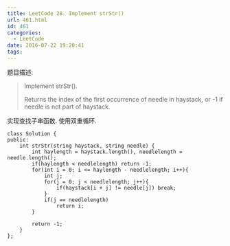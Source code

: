 ```yaml
---
title: LeetCode 28. Implement strStr()
url: 461.html
id: 461
categories:
  - LeetCode
date: 2016-07-22 19:20:41
tags:
---
```

题目描述:

> Implement strStr().
> 
> Returns the index of the first occurrence of needle in haystack, or -1 if needle is not part of haystack.

实现查找子串函数. 使用双重循环.

    class Solution {
    public:
        int strStr(string haystack, string needle) {
            int haylength = haystack.length(), needlelength = needle.length();
            if(haylength < needlelength) return -1;
            for(int i = 0; i <= haylength - needlelength; i++){
                int j;
                for(j = 0; j < needlelength; j++){
                    if(haystack[i + j] != needle[j]) break;
                }
                if(j == needlelength)
                    return i;
            }
            
            return -1;
        }
    };